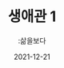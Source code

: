 ---
title: 생애관 1
subtitle: ":삶을보다"
date: 2021-12-21
summary: 터치스크린을 이용해 사진, 신문기사, 영상증언 등 피해자들의 삶에 대한 기록을 보다 상세히 살펴본다. 터치스크린을 통해 서른 분의 할머니들을 손 끝 하나로 만나볼 수 있다.
weight: 3
image: https://wwm3.s3.ap-northeast-2.amazonaws.com/exhibition/(3)2층/생애관1/LHS_0808.jpg
layout: view01
resources:
- partial_layout: full-1
  components: 
    - name: 생애관 전경
      params:
        icon: photo
      src: https://wwm3.s3.ap-northeast-2.amazonaws.com/exhibition/(3)2층/생애관1/LHS_0808.jpg
      description:
      target:
- partial_layout: horizontal-4
  components: 
    - name: 강덕경
      subname: Kang Dukkyung, 한국
      params:
        icon: photo
      src: https://wwm3.s3.ap-northeast-2.amazonaws.com/exhibition/ex-02/생애관/할머니들/강덕경.jpg
      description: 1929년 경상남도 진주 출생 / 16세에 근로정신대 1기생으로 동원되어 일본에 간 후 도망치다 붙잡혀 위안소에서 일본군성노예 생활
      target: /items/ex-02/생애관/할머니들/강덕경/
    - name: 강일출
      subname: Kang Ilchul, 한국
      params:
        icon: photo
      src: https://wwm3.s3.ap-northeast-2.amazonaws.com/exhibition/ex-02/생애관/할머니들/강일출.jpg
      description: | 
        1928년 경상북도 상주 출생
        16세에 연행되어 중국 목단강에서 일본군성노예 생활
      target:
    - name: 공점엽
      subname: Gong Jeomyeop, 한국
      params:
        icon: photo
      src: https://wwm3.s3.ap-northeast-2.amazonaws.com/exhibition/ex-02/생애관/할머니들/공점엽.jpg
      description: |
        1920년 전라남도 무안 출생
        16세에 연행되어 중국 해성, 상해, 하얼빈에서 일본군 성노예 생활 
      target:
    - name: 길원옥
      params:
        icon: Gil Wonok, 한국
      src: https://wwm3.s3.ap-northeast-2.amazonaws.com/exhibition/ex-02/생애관/할머니들/길원옥.jpg
      description: |
        1928년 평안북도 희천 출생
        13세에 연행되어 중국 하얼빈, 석가장에서 일본군성노예 생활 
      target: 
- partial_layout: horizontal-4
  components: 
    - name: 김복동
      subname: Kim Bokdong, 한국
      params:
        icon: photo
      src: https://wwm3.s3.ap-northeast-2.amazonaws.com/exhibition/ex-02/생애관/할머니들/김복동.JPG
      description: |
        1926년 경상남도 양산 출생
        15세에 연행되어 중국, 홍콩, 인도네시아, 말레이시아, 싱가포르 등지에서 일본군성노예 생활
      target: /items/ex-02/생애관/할머니들/강덕경/
    - name: 김순옥
      subname: Kim Sunok, 한국
      params:
        icon: photo
      src: https://wwm3.s3.ap-northeast-2.amazonaws.com/exhibition/ex-02/생애관/할머니들/김순옥.JPG
      description: | 
        1922년 평안남도 평양 출생
        18세에 연행되어 중국 흑룡강성에서 일본군성노예 생활
      target:
    - name: 김은례
      subname: Gong Jeomyeop, 한국
      params:
        icon: photo
      src: https://wwm3.s3.ap-northeast-2.amazonaws.com/exhibition/ex-02/생애관/할머니들/김은례.jpg
      description: |
        1926년 평안남도 평양 출생
        17세에 연행되어 중국 남경에서 일본군성노예 생활
      target:
    - name: 김학순
      subname: Kim Haksoon, 한국
      params:
        icon: photo
      src: https://wwm3.s3.ap-northeast-2.amazonaws.com/exhibition/ex-02/생애관/할머니들/김학순.jpg
      description: |
        1924년 중국 길림 출생
        17세에 연행되어 중국 철벽진에서 일본군성노예 생활
      target:
- partial_layout: horizontal-4
  components: 
    - name: 노수복
      subname: Noh Subok, 한국
      params:
        icon: photo
      src: https://wwm3.s3.ap-northeast-2.amazonaws.com/exhibition/ex-02/생애관/할머니들/노수복.jpg
      description: |
        1921년 경상남도 안동 출생
        22세에 연행되어 싱가포르, 태국에서 일본군성노예 생활
      target: /items/ex-02/생애관/할머니들/강덕경/
    - name: 박두리
      subname: Bak Duri, 한국
      params:
        icon: photo
      src: https://wwm3.s3.ap-northeast-2.amazonaws.com/exhibition/ex-02/생애관/할머니들/박두리.jpg
      description: | 
        1924년 경상남도 청도 출생
        17세에 연행되어 대만 창화에서 일본군성노예 생활
      target:
    - name: 박옥련
      subname: Bak Oklyeon, 한국
      params:
        icon: photo
      src: https://wwm3.s3.ap-northeast-2.amazonaws.com/exhibition/ex-02/생애관/할머니들/박옥련.jpg
      description: |
        1919년 전라북도 무주 출생
        23세에 연행되어 남태평양 라바울에서 일본군성노예 생활
      target:
    - name: 박옥선
      subname: Bak Okseon, 한국
      params:
        icon:
      src: https://wwm3.s3.ap-northeast-2.amazonaws.com/exhibition/ex-02/생애관/할머니들/박옥선.jpg
      description: |
        1924년 경상남도 밀양 출생
        18세에 연행되어 중국 흑룡강성에서 일본군성노예 생활
      target:
- partial_layout: horizontal-4
  components: 
    - name: 송신도
      subname: Song Shindo, 한국
      params:
        icon: photo
      src: https://wwm3.s3.ap-northeast-2.amazonaws.com/exhibition/ex-02/생애관/할머니들/송신도.jpg
      description: |
        1922년 충청남도 유성 출생
        17세에 연행되어 중국 무창의 '세계관'위안소와 악주, 장안, 함녕 등지에서 일본군성노예생활
      target:
    - name: 이막달
      subname: Yi Makdal, 한국
      params:
        icon: photo
      src: https://wwm3.s3.ap-northeast-2.amazonaws.com/exhibition/ex-02/생애관/할머니들/이막달.jpg
      description: | 
        1923년 경상남도 산청출생 
        18세에 연행되어 대만 기륭에서 일본군성노예생활
      target:
    - name: 이수산
      subname: Yi Susan, 한국
      params:
        icon: photo
      src: https://wwm3.s3.ap-northeast-2.amazonaws.com/exhibition/ex-02/생애관/할머니들/이수산.JPG
      description: |
        1928년 경상북도 영일 출생 / 
        17세에 연행되어 중국 목단강에서 일본군성노예생활
      target:
    - name: 이순덕
      subname:  Bak Okseon, 한국
      params:
        icon: photo
      src: https://wwm3.s3.ap-northeast-2.amazonaws.com/exhibition/ex-02/생애관/할머니들/이순덕.JPG
      description: |
        1918 전라북도 김제 출생 / 
        18세 때 연행되어 중국 상해에서 일본군성노예생활
      target:
- partial_layout: horizontal-4
  components: 
    - name: 이옥선
      subname: Yi Okseon, 한국
      params:
        icon: photo
      src: https://wwm3.s3.ap-northeast-2.amazonaws.com/exhibition/ex-02/생애관/할머니들/이옥선.JPG
      description: |
        1927년 부산 출생 / 
        16세에 연행되어 중국 연길에서 일본군성노예생활
      target:
    - name: 이용녀
      subname:  Yi Yongnyeo,한국
      params:
        icon: photo
      src: https://wwm3.s3.ap-northeast-2.amazonaws.com/exhibition/ex-02/생애관/할머니들/이용녀.JPG
      description: | 
        1926년 경기도 여주 출생 / 
        17세에 연행되어 미얀마(버마)에서 일본군성노예생활
      target:
    - name: 이용수
      subname: Yi Yongsu, 한국
      params:
        icon: photo
      src: https://wwm3.s3.ap-northeast-2.amazonaws.com/exhibition/ex-02/%EC%83%9D%EC%95%A0%EA%B4%80/%ED%95%A0%EB%A8%B8%EB%8B%88%EB%93%A4/%E1%84%8B%E1%85%B5%E1%84%8B%E1%85%AD%E1%86%BC%E1%84%89%E1%85%AE.jpg
      description: |
        1928년 경상북도 대구 출생 /
        17세에 연행되어 대만 신죽에서 일본군성노예생활
      target:
    - name: 정서운
      subname: JeongSeo-un, 한국
      params:
        icon: photo
      src: https://wwm3.s3.ap-northeast-2.amazonaws.com/exhibition/ex-02/생애관/할머니들/정서운.jpg
      description: |
        1924년 경상남도 하동 출생 /
        18세에 연행되어 인도네시아 스마랑에서 일본군성노예생활
      target:
- partial_layout: horizontal-4
  components: 
    - name: 최갑순
      subname: Choi Gapsun, 한국
      params:
        icon: photo
      src: https://wwm3.s3.ap-northeast-2.amazonaws.com/exhibition/ex-02/생애관/할머니들/최갑순.jpg
      description: |
        1919년 전라남도 구례 출생 / 
        15세에 연행되어 중국 동안성에서 일본군성노예생활
      target:
    - name: 하상숙
      subname: Ha Sangsuk, 한국
      params:
        icon: photo
      src: https://wwm3.s3.ap-northeast-2.amazonaws.com/exhibition/ex-02/생애관/할머니들/하상숙.JPG
      description: | 
        1928년 충청남도 서산 출생 / 
        17세에 연행되어 중국 적경리 위안소에서 일본군성노예생활
      target:
    - name: 황금주
      subname: Hwang Geumju,한국
      params:
        icon: photo
      src: https://wwm3.s3.ap-northeast-2.amazonaws.com/exhibition/ex-02/생애관/할머니들/황금주.jpg
      description: |
        1922년 충청남도 부여 출생 /
        20세에 연행되어 중국 길림성에서 일본군성노예 생활
      target:
    - name: 황순이
      subname: Hwang Suni, 한국
      params:
        icon: photo
      src: https://wwm3.s3.ap-northeast-2.amazonaws.com/exhibition/ex-02/생애관/할머니들/황순이.JPG
      description: |
        1922년 경상남도 하동 출생 / 
        3세에 연행되어 몽골, 홍콩, 싱가포르에서 일본군성노예생활
      target:
- partial_layout: horizontal-4
  components: 
    - name: 김영숙
      subname: Kim Yeongsuk, 북한
      params:
        icon: photo
      src: https://wwm3.s3.ap-northeast-2.amazonaws.com/exhibition/ex-02/생애관/할머니들/김영숙.jpg
      description: |
        1927년 평안북도 태천 출생
        13세에 연행되어 중국 심양에서 일본군성노예 생활
      target:
    - name: 리계월
      subname: Yi Gyewol, 북한
      params:
        icon: photo
      src: https://wwm3.s3.ap-northeast-2.amazonaws.com/exhibition/ex-02/생애관/할머니들/리계월.jpg
      description: | 
        1921년 황해남도 벽성 출생
        16세에 연행되어 중국 하얼빈에서 일본군성노예 생활
      target:
    - name: 마르디엠
      subname: Mardiyem,인도네시아 
      params:
        icon: photo
      src: https://wwm3.s3.ap-northeast-2.amazonaws.com/exhibition/ex-02/생애관/할머니들/Mardiyem.JPG
      description: |
        1929년 출생
        1924년 연행되어 보르네오에서 일본군성노예 생활
      target:
    - name: 얀 루프-오헨
      subname: "Jan Ruff-O'Herne,호주"
      params:
        icon: photo
      src: https://wwm3.s3.ap-northeast-2.amazonaws.com/exhibition/ex-02/생애관/할머니들/Jan.jpg
      description: |
        1932년 인도네시아(당시 네덜란드령 동인도)출생
        1942년 자바섬을 점령한 일본군에 의해 수용소에 억류, 1944년 일본군성노예 생활
      target:
- partial_layout: horizontal-4
  components: 
    - name: 차이팡메이
      subname: Tsai Fang-mei, 대만
      params:
        icon: photo
      src: https://wwm3.s3.ap-northeast-2.amazonaws.com/exhibition/ex-02/생애관/할머니들/Tsai,+Fang-mei.JPG
      description: |
        1931년 출생
        1944년 연행되어 화련에서 일본군성노예 생활
      target:
    - name: 토마사 디오소 살리노그
      subname: Tomasa Dioso Salinog, 필리핀
      params:
        icon: photo
      src: https://wwm3.s3.ap-northeast-2.amazonaws.com/exhibition/ex-02/생애관/할머니들/Tomasa.jpg
      description: | 
        1928년 출생
        1924년 연행되어 산호세에서 일본군성노예 생활
      target:
    - name:
      subname:
      params:
        icon: photo
      src: 
      description:
      target:  
    - name:
      subname:
      params:
        icon: photo
      src: 
      description:
      target:                                          
---